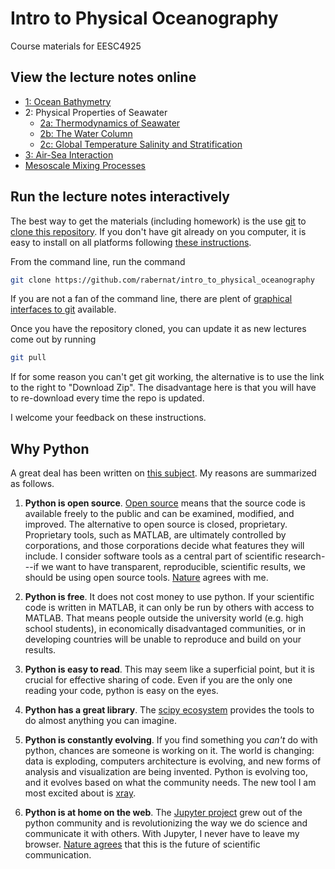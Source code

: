 # Intro to Physical Oceanography #

Course materials for EESC4925

## View the lecture notes online ##

* [1: Ocean Bathymetry](http://nbviewer.jupyter.org/github/rabernat/intro_to_physical_oceanography/blob/master/lectures/01_ocean_bathymetry.ipynb)
* 2: Physical Properties of Seawater
  * [2a: Thermodynamics of Seawater](http://nbviewer.jupyter.org/github/rabernat/intro_to_physical_oceanography/blob/master/lectures/02-a_thermodynamics_of_seawater.ipynb)
  * [2b: The Water Column](http://nbviewer.jupyter.org/github/rabernat/intro_to_physical_oceanography/blob/master/lectures/02-b_the_water_column.ipynb)
  * [2c: Global Temperature Salinity and Stratification](http://nbviewer.jupyter.org/github/rabernat/intro_to_physical_oceanography/blob/master/lectures/02-c_ocean_temperature_salinity_stratification.ipynb)
* [3: Air-Sea Interaction](http://nbviewer.jupyter.org/github/rabernat/intro_to_physical_oceanography/blob/master/lectures/03_air_sea_exchange.ipynb)
* [Mesoscale Mixing Processes](http://nbviewer.jupyter.org/github/rabernat/intro_to_physical_oceanography/blob/master/lectures/mesoscale_mixing.ipynb)

## Run the lecture notes interactively ##

The best way to get the materials (including homework) is the use [git](https://git-scm.com/) to [clone this repository](https://git-scm.com/book/en/v2/Git-Basics-Getting-a-Git-Repository). If you don't have git already on you computer, it is easy to install on all platforms following [these instructions](https://git-scm.com/book/en/v2/Getting-Started-Installing-Git).

From the command line, run the command

```bash
git clone https://github.com/rabernat/intro_to_physical_oceanography
```

If you are not a fan of the command line, there are plent of [graphical interfaces to git](https://git-scm.com/download/gui/linux) available.

Once you have the repository cloned, you can update it as new lectures come out by running

```bash
git pull
```

If for some reason you can't get git working, the alternative is to use the link to the right to "Download Zip". The disadvantage here is that you will have to re-download every time the repo is updated.

I welcome your feedback on these instructions.

## Why Python ##

A great deal has been written on [this subject](http://cyrille.rossant.net/why-using-python-for-scientific-computing/).
My reasons are summarized as follows.

1. __Python is open source__. [Open source](https://en.wikipedia.org/wiki/Open_source)
means that the source code is available freely to the public and can be examined,
modified, and improved. The alternative to open source is closed, proprietary.
Proprietary tools, such as MATLAB, are ultimately controlled by corporations, and
those corporations decide what features they will include. I consider software
tools as a central part of scientific research---if we want to have transparent,
reproducible, scientific results, we should be using open source tools.
[Nature](http://www.nature.com/nature/journal/v482/n7386/full/nature10836.html)
agrees with me.

1. __Python is free__. It does not cost money to use python. If your scientific
code is written in MATLAB, it can only be run by others with access to MATLAB.
That means people outside the university world (e.g. high school students), in
economically disadvantaged communities, or in developing countries will be
unable to reproduce and build on your results.

1. __Python is easy to read__. This may seem like a superficial point, but it is
crucial for effective sharing of code. Even if you are the only one reading
your code, python is easy on the eyes.

1. __Python has a great library__. The [scipy ecosystem](http://scipy.org)
provides the tools to do almost anything you can imagine.

1. __Python is constantly evolving__. If you find something you _can't_ do with
python, chances are someone is working on it. The world is changing: data is
exploding, computers architecture is evolving, and new forms of analysis and
visualization are being invented. Python is evolving too, and it evolves based
on what the community needs. The new tool I am most excited about is
[xray](http://continuum.io/blog/xray-dask).

1. __Python is at home on the web__. The [Jupyter project](https://jupyter.org/)
grew out of the python community and is revolutionizing the way we do science
and communicate it with others. With Jupyter, I never have to leave my browser.
[Nature agrees](http://www.nature.com/news/interactive-notebooks-sharing-the-code-1.16261)
that this is the future of scientific communication.
